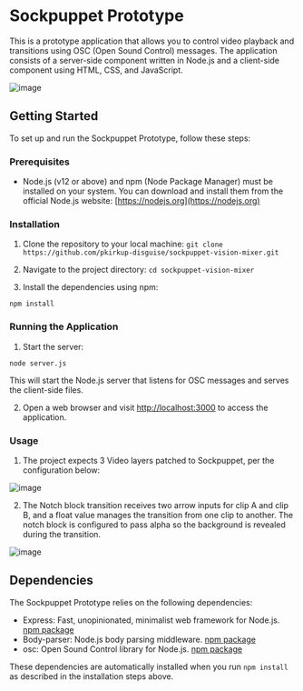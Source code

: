 # Sockpuppet Prototype

This is a prototype application that allows you to control video playback and transitions using OSC (Open Sound Control) messages. The application consists of a server-side component written in Node.js and a client-side component using HTML, CSS, and JavaScript.

![image](https://github.com/pkirkup-disguise/sockpuppet-vision-mixer/assets/71440017/31c3944b-fc05-43d2-bd24-dcb9cfd4e692)


## Getting Started

To set up and run the Sockpuppet Prototype, follow these steps:

### Prerequisites

- Node.js (v12 or above) and npm (Node Package Manager) must be installed on your system. You can download and install them from the official Node.js website: [https://nodejs.org](https://nodejs.org)

### Installation

1. Clone the repository to your local machine:
`git clone https://github.com/pkirkup-disguise/sockpuppet-vision-mixer.git`


2. Navigate to the project directory:
`cd sockpuppet-vision-mixer`

3. Install the dependencies using npm:

`npm install`


### Running the Application

1. Start the server:

`node server.js`

This will start the Node.js server that listens for OSC messages and serves the client-side files.

2. Open a web browser and visit [http://localhost:3000](http://localhost:3000) to access the application.


### Usage 

1. The project expects 3 Video layers patched to Sockpuppet, per the configuration below:

![image](https://github.com/pkirkup-disguise/sockpuppet-vision-mixer/assets/71440017/6872158f-a13f-4beb-b1bd-6cbaf9243bf7)

2. The Notch block transition receives two arrow inputs for clip A and clip B, and a float value manages the transition from one clip to another. The notch block is configured to pass alpha so the background is revealed during the transition.

![image](https://github.com/pkirkup-disguise/sockpuppet-vision-mixer/assets/71440017/6de423ce-f1f0-44d8-b51d-cbab08661d19)


## Dependencies

The Sockpuppet Prototype relies on the following dependencies:

- Express: Fast, unopinionated, minimalist web framework for Node.js. [npm package](https://www.npmjs.com/package/express)
- Body-parser: Node.js body parsing middleware.  [npm package](https://www.npmjs.com/package/body-parser)
- osc: Open Sound Control library for Node.js. [npm package](https://www.npmjs.com/package/osc)

These dependencies are automatically installed when you run `npm install` as described in the installation steps above.
